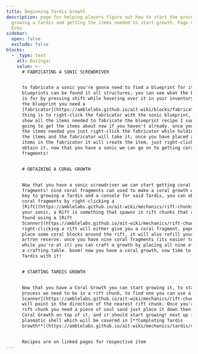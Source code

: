 ```yaml
---
title: Beginning Tardis Growth
description: page for helping players figure out how to start the process of
  growing a tardis and getting the items needed to start growth. Page made by
  Echo
sidebar:
  open: false
  exclude: false
blocks:
  - _type: text
    alt: Bazinga!
    value: >-
      # FABRICATING A SONIC SCREWDRIVER


      to fabricate a sonic you're gonna need to find a blueprint for it; these
      blueprints can be found it all structures, you can see what the blueprint
      is for by pressing shift while hovering over it in your inventory. to use
      the blueprint you need a
      [fabricator](https://amblelabs.github.io/ait-wiki/blocks/fabricator), next
      thing is to right-click the fabricator with the sonic blueprint, this will
      show all the items needed to fabricate the blueprint recipe I suggest
      going to get the items about now if you haven't already. once you have all
      the items needed you just right-click the fabricator while holding one of
      the items and the fabricator will take it, once you have placed all the
      items in the fabricator it will create the item, just right-click to
      obtain it, now that you have a sonic we can go on to getting coral
      fragments!


      # OBTAINING A CORAL GROWTH


      Now that you have a sonic screwdriver we can start getting coral
      fragments! nine coral fragments can used to make a coral growth which is
      key to growing a Tardis and a console for said Tardis, you can obtain
      coral fragments by right-clicking a
      [Rift](https://amblelabs.github.io/ait-wiki/mechanics/rift-chunks) with
      your sonic, a Rift is something that spawns in rift chunks that can be
      found using a [Rift
      Scanner](https://amblelabs.github.io/ait-wiki/mechanics/rift-chunks),
      right-clicking a rift will either give you a coral fragment, paper, or
      place some coral blocks around the rift, it will also refill your sonics
      artron reserve. once you have nine coral fragments (its easier to get 18
      while you're at it) you can craft a growth by placing all nine of them in
      a crafting table. boom! now you have a coral growth, now time to grow a
      Tardis with it!


      # STARTING TARDIS GROWTH


      Now that you have a Coral Growth you can start growing it, to start the
      process we need to be in a rift chunk, to find one you can use a [Rift
      Scanner](https://amblelabs.github.io/ait-wiki/mechanics/rift-chunks) it
      will point in the direction of the nearest rift chunk. Once you're in a
      rift chunk you need a piece of soul sand just place it down then place the
      Coral Growth on top of it, and it should start growing! next up is the
      plasmatic shell which will be covered in [**Completing Tardis
      Growth**](https://amblelabs.github.io/ait-wiki/mechanics/tardis/completing_tardis_growth)


      Recipes are on linked pages for respective item
---
```

